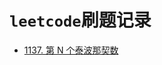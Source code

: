 # `leetcode`刷题记录

- [1137. 第 N 个泰波那契数](https://github.com/MyDAIDAI/note/tree/master/leetcode/1137.js)
